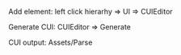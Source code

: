 Add element: left click hierarhy => UI => CUIEditor

Generate CUI: CUIEditor => Generate

CUI output: Assets/Parse
